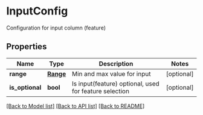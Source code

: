 # InputConfig

Configuration for input column (feature)
## Properties
Name | Type | Description | Notes
------------ | ------------- | ------------- | -------------
**range** | [**Range**](Range.md) | Min and max value for input | [optional] 
**is_optional** | **bool** | Is input(feature) optional, used for feature selection | [optional] 

[[Back to Model list]](../README.md#documentation-for-models) [[Back to API list]](../README.md#documentation-for-api-endpoints) [[Back to README]](../README.md)


